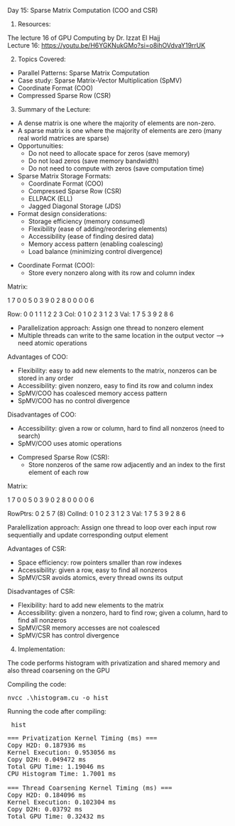 Day 15: Sparse Matrix Computation (COO and CSR)

1) Resources:

The lecture 16 of GPU Computing by Dr. Izzat El Hajj  
Lecture 16: https://youtu.be/H6YGKNukGMo?si=o8ihOVdvaY19rrUK

2) Topics Covered:

- Parallel Patterns: Sparse Matrix Computation
- Case study: Sparse Matrix-Vector Multiplication (SpMV)
- Coordinate Format (COO)
- Compressed Sparse Row (CSR)

3) Summary of the Lecture:  

- A dense matrix is one where the majority of elements are non-zero. 
- A sparse matrix is one where the majority of elements are zero (many real world matrices are sparse)
- Opportunuities:
    - Do not need to allocate space for zeros (save memory)
    - Do not load zeros (save memory bandwidth)
    - Do not need to compute with zeros (save computation time)
- Sparse Matrix Storage Formats:
    - Coordinate Format (COO)
    - Compressed Sparse Row (CSR)
    - ELLPACK (ELL)
    - Jagged Diagonal Storage (JDS)
- Format design considerations:
    - Storage efficiency (memory consumed)
    - Flexibility (ease of adding/reordering elements)
    - Accessibility (ease of finding desired data)
    - Memory access pattern (enabling coalescing)
    - Load balance (minimizing control divergence)

+ Coordinate Format (COO):
    - Store every nonzero along with its row and column index
    
Matrix:

1 7 0 0
5 0 3 9
0 2 8 0
0 0 0 6

Row: 0 0 1 1 1 2 2 3
Col: 0 1 0 2 3 1 2 3
Val: 1 7 5 3 9 2 8 6

- Parallelization approach: Assign one thread to nonzero element
- Multiple threads can write to the same location in the output vector --> need atomic operations

Advantages of COO:
- Flexibility: easy to add new elements to the matrix, nonzeros can be stored in any order
- Accessibility: given nonzero, easy to find its row and column index
- SpMV/COO has coalesced memory access pattern
- SpMV/COO has no control divergence

Disadvantages of COO:
- Accessibility: given a row or column, hard to find all nonzeros (need to search)
- SpMV/COO uses atomic operations

+ Compresed Sparse Row (CSR):
    - Store nonzeros of the same row adjacently and an index to the first element of each row

Matrix:

1 7 0 0
5 0 3 9
0 2 8 0
0 0 0 6

RowPtrs: 0 2 5 7 (8)
ColInd: 0 1 0 2 3 1 2 3
Val: 1 7 5 3 9 2 8 6

Paralellization approach: Assign one thread to loop over each input row sequentially and update corresponding output element

Advantages of CSR:
- Space efficiency: row pointers smaller than row indexes
- Accessibility: given a row, easy to find all nonzeros
- SpMV/CSR avoids atomics, every thread owns its output

Disadvantages of CSR:
- Flexibility: hard to add new elements to the matrix
- Accessibility: given a nonzero, hard to find row; given a column, hard to find all nonzeros
- SpMV/CSR memory accesses are not coalesced
- SpMV/CSR has control divergence



4) Implementation:

The code performs histogram with privatization and shared memory and also thread coarsening on the GPU

Compiling the code:  

<pre>nvcc .\histogram.cu -o hist</pre>

Running the code after compiling: 
<pre> hist </pre>

<pre>=== Privatization Kernel Timing (ms) ===
Copy H2D: 0.187936 ms
Kernel Execution: 0.953056 ms
Copy D2H: 0.049472 ms
Total GPU Time: 1.19046 ms
CPU Histogram Time: 1.7001 ms

=== Thread Coarsening Kernel Timing (ms) ===
Copy H2D: 0.184096 ms
Kernel Execution: 0.102304 ms
Copy D2H: 0.03792 ms
Total GPU Time: 0.32432 ms</pre>
